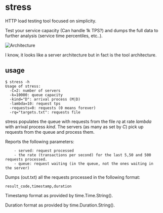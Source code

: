 stress
======

HTTP load testing tool focused on simplicity.

Test your service capacity (Can handle 1k TPS?) and dumps the full data to further analysis (service time percentiles, etc..).

![Architecture](https://googledrive.com/host/0ByaAHLZo5u8GOTZCT2RsMGJoYlk/stress.png)

I know, it looks like a server architecture but in fact is the tool architecture.

## usage
```shell
$ stress -h
Usage of stress:
  -C=2: number of servers
  -k=10000: queue capacity
  -kind="D": arrival process (M|D)
  -lambda=10: request tps
  -requests=0: requests (0 means forever)
  -rq="targets.txt": requests file
```

stress populates the queue with requests from the file *rq* at rate *lambda* with arrival process *kind*. The servers (as many as set by *C*) pick up requests from the queue and process them.

Reports the following parameters:
```
    - served: request processed
    - the rate (transactions per second) for the last 5,50 and 500 requests processed.
    - queue: request waiting (in the queue, not the ones waiting in the server)
```

Dumps (out.txt) all the requests processed in the following format:

```
result_code,timestamp,duration
```  

Timestamp format as provided by time.Time.String().

Duration format as provided by time.Duration.String().